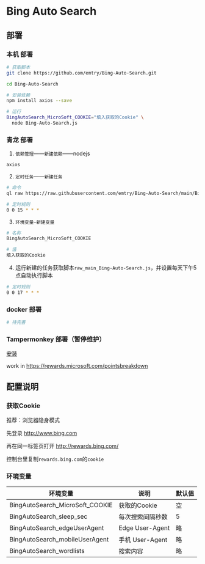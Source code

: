 # Bing Auto Search

## 部署

### 本机 部署

```bash
# 获取脚本
git clone https://github.com/emtry/Bing-Auto-Search.git

cd Bing-Auto-Search

# 安装依赖
npm install axios --save

# 运行
BingAutoSearch_MicroSoft_COOKIE="填入获取的Cookie" \
  node Bing-Auto-Search.js
```

### 青龙 部署

1. `依赖管理`——`新建依赖`——nodejs

```bash
axios
```

2. `定时任务`——`新建任务`

```bash
# 命令
ql raw https://raw.githubusercontent.com/emtry/Bing-Auto-Search/main/Bing-Auto-Search.js

# 定时规则
0 0 15 * * *
```

3. `环境变量`–`新建变量`

```bash
# 名称
BingAutoSearch_MicroSoft_COOKIE

# 值
填入获取的Cookie
```

4. 运行新建的任务获取脚本`raw_main_Bing-Auto-Search.js`，并设置每天下午5点自动执行脚本
```bash
# 定时规则
0 0 17 * * *
```


### docker 部署

```bash
# 待完善
```

### Tampermonkey 部署（暂停维护）

[安装](https://github.com/emtry/Bing-Auto-Search/raw/main/Bing%20Auto%20Search.user.js)

work in https://rewards.microsoft.com/pointsbreakdown


## 配置说明

### 获取Cookie

推荐：浏览器隐身模式

先登录 http://www.bing.com

再在同一标签页打开 http://rewards.bing.com/

控制台里复制`rewards.bing.com`的`cookie`

### 环境变量

| 环境变量 | 说明 | 默认值 |
| ---------- | -------------- | -------------- |
| BingAutoSearch_MicroSoft_COOKIE | 获取的Cookie | 空 |
| BingAutoSearch_sleep_sec | 每次搜索间隔秒数 | 5 |
| BingAutoSearch_edgeUserAgent   | Edge User-Agent | 略 |
| BingAutoSearch_mobileUserAgent   | 手机 User-Agent | 略 |
| BingAutoSearch_wordlists | 搜索内容 | 略 |
